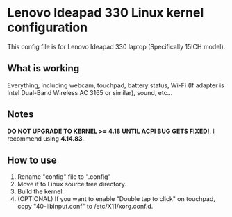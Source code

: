 # Lenovo Ideapad 330 Linux kernel configuration
This config file is for Lenovo Ideapad 330 laptop (Specifically 15ICH model).

## What is working
Everything, including webcam, touchpad, battery status, Wi-Fi (If adapter is Intel Dual-Band Wireless AC 3165 or similar), sound, etc...

## Notes
**DO NOT UPGRADE TO KERNEL >= 4.18 UNTIL ACPI BUG GETS FIXED!**, I recommend using **4.14.83**.

## How to use
1. Rename "config" file to ".config"
2. Move it to Linux source tree directory.
3. Build the kernel.
4. (OPTIONAL) If you want to enable "Double tap to click" on touchpad, copy "40-libinput.conf" to /etc/X11/xorg.conf.d.
